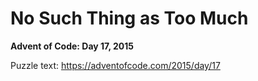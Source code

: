 # No Such Thing as Too Much

**Advent of Code: Day 17, 2015**

Puzzle text: https://adventofcode.com/2015/day/17
